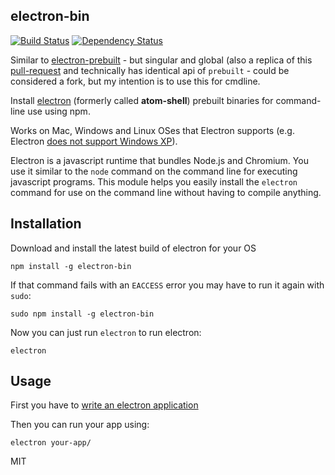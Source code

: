 electron-bin
---

[![Build Status](https://img.shields.io/travis/RnbWd/electron-bin.svg?style=flat-square)](https://travis-ci.org/RnbWd/electron-bin)
[![Dependency Status](https://img.shields.io/david/RnbWd/electron-bin.svg?style=flat-square)](https://david-dm.org/RnbWd/electron-bin)

Similar to [electron-prebuilt](https://github.com/mafintosh/electron-prebuilt) - but singular and global (also a replica of this [pull-request](https://github.com/mafintosh/electron-prebuilt/pull/23) and technically has identical api of  `prebuilt` - could be considered a fork, but my intention is to use this for cmdline.

Install [electron](https://github.com/atom/electron) (formerly called **atom-shell**) prebuilt binaries for command-line use using npm.

Works on Mac, Windows and Linux OSes that Electron supports (e.g. Electron [does not support Windows XP](https://github.com/atom/electron/issues/691)).

Electron is a javascript runtime that bundles Node.js and Chromium. You use it similar to the `node` command on the command line for executing javascript programs. This module helps you easily install the `electron` command for use on the command line without having to compile anything.

## Installation

Download and install the latest build of electron for your OS

```
npm install -g electron-bin
```

If that command fails with an `EACCESS` error you may have to run it again with `sudo`:

```
sudo npm install -g electron-bin
```

Now you can just run `electron` to run electron:

```
electron
```

## Usage

First you have to [write an electron application](https://github.com/atom/electron/blob/master/docs/tutorial/quick-start.md)

Then you can run your app using:

```
electron your-app/
```

MIT
